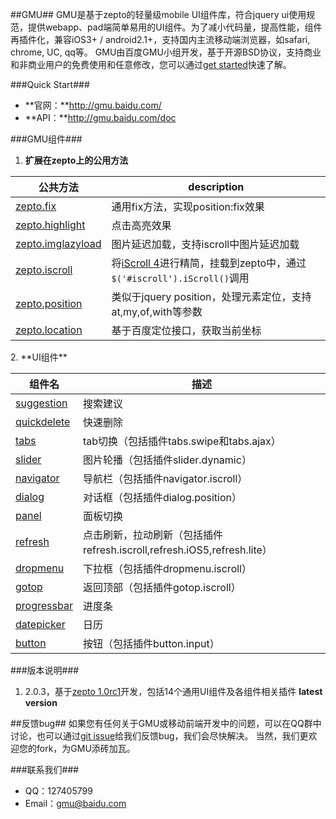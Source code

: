 ##GMU##
GMU是基于zepto的轻量级mobile UI组件库，符合jquery ui使用规范，提供webapp、pad端简单易用的UI组件。为了减小代码量，提高性能，组件再插件化，兼容iOS3+ / android2.1+，支持国内主流移动端浏览器，如safari, chrome, UC, qq等。
GMU由百度GMU小组开发，基于开源BSD协议，支持商业和非商业用户的免费使用和任意修改，您可以通过[get started](http://gmu.baidu.com/getstarted)快速了解。

###Quick Start###
+ **官网：**http://gmu.baidu.com/
+ **API：**http://gmu.baidu.com/doc

###GMU组件###
1. **扩展在zepto上的公用方法**
<table>
<thead>
<tr>
  <th>公共方法</th> <th>description</th>
</tr>
</thead>
<tbody>
  <tr>
    <td><a href="https://github.com/campaign/gmu/blob/master/_src/core/zepto.fix.js">zepto.fix</a></td>
    <td>通用fix方法，实现position:fix效果</td>
  </tr>
  <tr>
    <td><a href="https://github.com/campaign/gmu/blob/master/_src/core/zepto.highlight.js">zepto.highlight</a></td>
    <td>点击高亮效果</td>
  </tr>
  <tr>
    <td><a href="https://github.com/madrobby/zepto/blob/master/src/event.js#files">zepto.imglazyload</a></td>
    <td>图片延迟加载，支持iscroll中图片延迟加载</td>
  </tr>
  <tr>
    <td><a href="https://github.com/campaign/gmu/blob/master/_src/core/zepto.iscroll.js">zepto.iscroll</a></td>
    <td>将<a href="http://cubiq.org/iscroll-4">iScroll 4</a>进行精简，挂载到zepto中，通过<code>$('#iscroll').iScroll()</code>调用</td>
  </tr>
  <tr>
    <td><a href="https://github.com/campaign/gmu/blob/master/_src/core/zepto.position.js">zepto.position</a></td>
    <td>类似于jquery position，处理元素定位，支持at,my,of,with等参数</td>
  </tr>
  <tr>
      <td><a href="https://github.com/campaign/gmu/blob/master/_src/core/zepto.location.js">zepto.location</a></td>
      <td>基于百度定位接口，获取当前坐标</td>
    </tr>
</tbody>
</table>
2. **UI组件**
<table>
    <thead>
    <tr>
        <th>组件名</th>
        <th>描述</th>
    </tr>
    </thead>
    <tbody>
    <tr>
        <td><a href="https://github.com/campaign/gmu/blob/master/_src/widget/suggestion.js">suggestion</a></td>
        <td>搜索建议</td>
    </tr>
    <tr>
        <td><a href="https://github.com/campaign/gmu/blob/master/_src/widget/quickdelete.js">quickdelete</a></td>
        <td>快速删除</td>
    </tr>
    <tr>
        <td><a href="https://github.com/campaign/gmu/blob/master/_src/widget/tabs.js">tabs</a></td>
        <td>tab切换（包括插件tabs.swipe和tabs.ajax）</td>
    </tr>
    <tr>
        <td><a href="https://github.com/campaign/gmu/blob/master/_src/widget/slider.js">slider</a></td>
        <td>图片轮播（包括插件slider.dynamic）</td>
    </tr>
    <tr>
        <td><a href="https://github.com/campaign/gmu/blob/master/_src/widget/navigator.js">navigator</a></td>
        <td>导航栏（包括插件navigator.iscroll）</td>
    </tr>
    <tr>
        <td><a href="https://github.com/campaign/gmu/blob/master/_src/widget/dialog.js">dialog</a></td>
        <td>对话框（包括插件dialog.position）</td>
    </tr>
    <tr>
        <td><a href="https://github.com/campaign/gmu/blob/master/_src/widget/panel.js">panel</a></td>
        <td>面板切换</td>
    </tr>
    <tr>
        <td><a href="https://github.com/campaign/gmu/blob/master/_src/widget/refresh.js">refresh</a></td>
        <td>点击刷新，拉动刷新（包括插件refresh.iscroll,refresh.iOS5,refresh.lite）</td>
    </tr>
    <tr>
        <td><a href="https://github.com/campaign/gmu/blob/master/_src/widget/dropmenu.js">dropmenu</a></td>
        <td>下拉框（包括插件dropmenu.iscroll）</td>
    </tr>
    <tr>
        <td><a href="https://github.com/campaign/gmu/blob/master/_src/widget/gotop.js">gotop</a></td>
        <td>返回顶部（包括插件gotop.iscroll）</td>
    </tr>
    <tr>
        <td><a href="https://github.com/campaign/gmu/blob/master/_src/widget/progressbar.js">progressbar</a></td>
        <td>进度条</td>
    </tr>
    <tr>
        <td><a href="https://github.com/campaign/gmu/blob/master/_src/widget/datepicker.js">datepicker</a></td>
        <td>日历</td>
    </tr>
    <tr>
        <td><a href="https://github.com/campaign/gmu/blob/master/_src/widget/button.js">button</a></td>
        <td>按钮（包括插件button.input）</td>
    </tr>
    </tbody>
</table>

###版本说明###
1. 2.0.3，基于[zepto 1.0rc1](http://zeptojs.com/)开发，包括14个通用UI组件及各组件相关插件   **latest version**

##反馈bug##
如果您有任何关于GMU或移动前端开发中的问题，可以在QQ群中讨论，也可以通过[git issue](https://github.com/campaign/gmu/issues)给我们反馈bug，我们会尽快解决。
当然，我们更欢迎您的fork，为GMU添砖加瓦。

###联系我们###
+ QQ：127405799
+ Email：gmu@baidu.com

